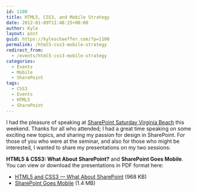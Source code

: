 ```yaml
---
id: 1100
title: HTML5, CSS3, and Mobile Strategy
date: 2012-01-09T11:48:25+00:00
author: Kyle
layout: post
guid: https://kyleschaeffer.com/?p=1100
permalink: /html5-css3-mobile-strategy
redirect_from:
  - /events/html5-css3-mobile-strategy
categories:
  - Events
  - Mobile
  - SharePoint
tags:
  - CSS3
  - Events
  - HTML5
  - SharePoint
---
```

I had the pleasure of speaking at [SharePoint Saturday Virginia Beach](http://www.sharepointsaturday.org/virginiabeach/) this weekend. Thanks for all who attended; I had a great time speaking on some exciting new topics, and sharing my passion for design in SharePoint. For those of you who were at the seminar, and also for those who might be interested, I wanted to share my presentations on my two sessions:

**HTML5 & CSS3: What About SharePoint?** and **SharePoint Goes Mobile**. You can view or download the presentations in PDF format here:

* [HTML5 and CSS3 &mdash; What About SharePoint](/assets/downloads/HTML5-and-CSS3-What-About-SharePoint.pdf) (968 KB)
* [SharePoint Goes Mobile](/assets/downloads/SharePoint-Goes-Mobile.pdf) (1.4 MB)
